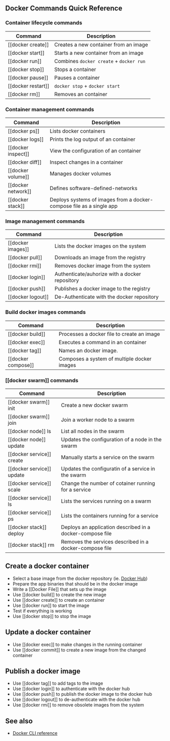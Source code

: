 ## Docker Commands Quick Reference

### Container lifecycle commands

| Command            | Description                             |
| ------------------ | --------------------------------------- |
| [[docker create]]  | Creates a new container from an image   |
| [[docker start]]   | Starts a new container from an image    |
| [[docker run]]     | Combines `docker create` + `docker run` |
| [[docker stop]]    | Stops a container                       |
| [[docker pause]]   | Pauses a container                      |
| [[docker restart]] | `docker stop` + `docker start`          |
| [[docker rm]]      | Removes an container                    |

### Container management commands

| Command            | Description                                                          |
| ------------------ | -------------------------------------------------------------------- |
| [[docker ps]]      | Lists docker containers                                              |
| [[docker logs]]    | Prints the log output of an container                                |
| [[docker inspect]] | View the configuration of an container                               |
| [[docker diff]]    | Inspect changes in a container                                       |
| [[docker volume]]  | Manages docker volumes                                               |
| [[docker network]] | Defines software-defined-networks                                    |
| [[docker stack]]   | Deploys systems of images from a docker-compose file as a single app |

### Image management commands

| Command           | Description                                    |
| ----------------- | ---------------------------------------------- |
| [[docker images]] | Lists the docker images on the system          |
| [[docker pull]]   | Downloads an image from the registry           |
| [[docker rmi]]    | Removes docker image from the system           |
| [[docker login]]  | Authenticate/auhorize with a docker repository |
| [[docker push]]   | Publishes a docker image to the registry       |
| [[docker logout]] | De-Authenticate with the docker repository     |

### Build docker images commands

| Command            | Description                                 |
| ------------------ | ------------------------------------------- |
| [[docker build]]   | Processes a docker file to create an image  |
| [[docker exec]]    | Executes a command in an container          |
| [[docker tag]]     | Names an docker image.                      |
| [[docker compose]] | Composes a system of multiple docker images |

### [[docker swarm]] commands

| Command                 | Description                                               |
| ----------------------- | --------------------------------------------------------- |
| [[docker swarm]] init       | Create a new docker swarm                                 |
| [[docker swarm]] join       | Join a worker node to a swarm                             |
| [[docker node]] ls          | List all nodes in the swarm                               |
| [[docker node]] update      | Updates the configuration of a node in the swarm          |
| [[docker service]] create   | Manually starts a service on the swarm                    |
| [[docker service]] update   | Updates the configuratin of a service in the swarm        |
| [[docker service]] scale    | Change the number of cotainer running for a service       |
| [[docker service]] ls       | Lists the services running on a swarm                     |
| [[docker service]] ps       | Lists the containers running for a service                |
| [[docker stack]] deploy | Deploys an application described in a docker-compose file |
| [[docker stack]] rm     | Removes the services described in a docker-compose file   |

## Create a docker container

- Select a base image from the docker repository (ie. [Docker Hub](https://hub.docker.com/))
- Prepare the app binaries that should be in the docker image
- Write a [[Docker File]] that sets up the image
- Use [[docker build]] to create the new image
- Use [[docker create]] to create an container 
- Use [[docker run]] to start the image
- Test if everything is working
- Use [[docker stop]] to stop the image

## Update a docker container

- Use [[docker exec]] to make changes in the running container
- Use [[docker commit]] to create a new image from the changed container

## Publish a docker image

- Use [[docker tag]] to add tags to the image
- Use [[docker login]] to authenticate with the docker hub
- Use [[docker push]] to publish the docker image to the docker hub
- Use [[docker logout]] to de-authenticate with the docker hub
- Use [[docker rmi]] to remove obsolete images from the system

## See also
- [Docker CLI reference](https://docs.docker.com/engine/reference/run/)